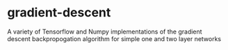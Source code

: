 # gradient-descent
A variety of Tensorflow and Numpy implementations of the gradient descent backpropogation algorithm for simple one and two layer networks
